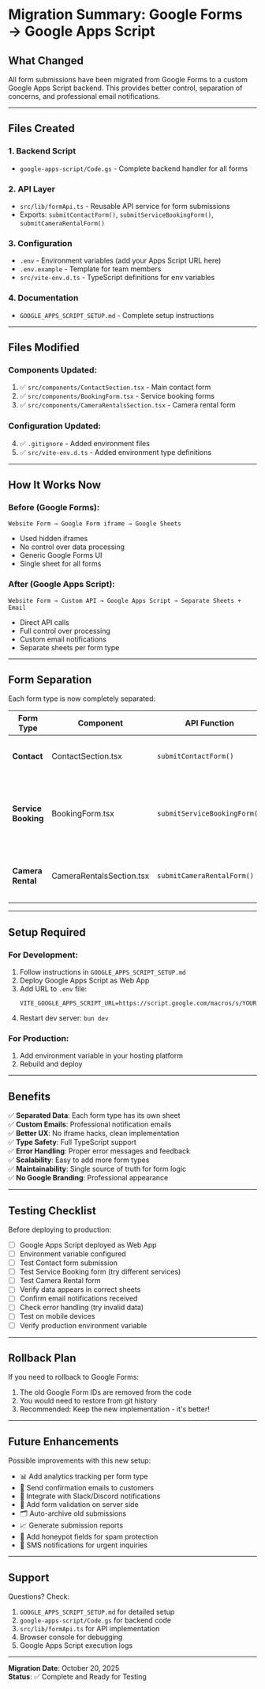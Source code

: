 # Migration Summary: Google Forms → Google Apps Script

## What Changed

All form submissions have been migrated from Google Forms to a custom Google Apps Script backend. This provides better control, separation of concerns, and professional email notifications.

---

## Files Created

### 1. **Backend Script**
- `google-apps-script/Code.gs` - Complete backend handler for all forms

### 2. **API Layer**
- `src/lib/formApi.ts` - Reusable API service for form submissions
- Exports: `submitContactForm()`, `submitServiceBookingForm()`, `submitCameraRentalForm()`

### 3. **Configuration**
- `.env` - Environment variables (add your Apps Script URL here)
- `.env.example` - Template for team members
- `src/vite-env.d.ts` - TypeScript definitions for env variables

### 4. **Documentation**
- `GOOGLE_APPS_SCRIPT_SETUP.md` - Complete setup instructions

---

## Files Modified

### Components Updated:
1. ✅ `src/components/ContactSection.tsx` - Main contact form
2. ✅ `src/components/BookingForm.tsx` - Service booking forms
3. ✅ `src/components/CameraRentalsSection.tsx` - Camera rental form

### Configuration Updated:
4. ✅ `.gitignore` - Added environment files
5. ✅ `src/vite-env.d.ts` - Added environment type definitions

---

## How It Works Now

### Before (Google Forms):
```
Website Form → Google Form iframe → Google Sheets
```
- Used hidden iframes
- No control over data processing
- Generic Google Forms UI
- Single sheet for all forms

### After (Google Apps Script):
```
Website Form → Custom API → Google Apps Script → Separate Sheets + Email
```
- Direct API calls
- Full control over processing
- Custom email notifications
- Separate sheets per form type

---

## Form Separation

Each form type is now completely separated:

| Form Type | Component | API Function | Sheet Name | Email Subject |
|-----------|-----------|--------------|------------|---------------|
| **Contact** | ContactSection.tsx | `submitContactForm()` | "Contact Inquiries" | "New Contact Inquiry - {name}" |
| **Service Booking** | BookingForm.tsx | `submitServiceBookingForm()` | "Service Bookings" | "New Service Booking - {service} - {name}" |
| **Camera Rental** | CameraRentalsSection.tsx | `submitCameraRentalForm()` | "Camera Rentals" | "New Camera Rental Inquiry - {name}" |

---

## Setup Required

### For Development:
1. Follow instructions in `GOOGLE_APPS_SCRIPT_SETUP.md`
2. Deploy Google Apps Script as Web App
3. Add URL to `.env` file:
   ```env
   VITE_GOOGLE_APPS_SCRIPT_URL=https://script.google.com/macros/s/YOUR_SCRIPT_ID/exec
   ```
4. Restart dev server: `bun dev`

### For Production:
1. Add environment variable in your hosting platform
2. Rebuild and deploy

---

## Benefits

✅ **Separated Data**: Each form type has its own sheet  
✅ **Custom Emails**: Professional notification emails  
✅ **Better UX**: No iframe hacks, clean implementation  
✅ **Type Safety**: Full TypeScript support  
✅ **Error Handling**: Proper error messages and feedback  
✅ **Scalability**: Easy to add more form types  
✅ **Maintainability**: Single source of truth for form logic  
✅ **No Google Branding**: Professional appearance  

---

## Testing Checklist

Before deploying to production:

- [ ] Google Apps Script deployed as Web App
- [ ] Environment variable configured
- [ ] Test Contact form submission
- [ ] Test Service Booking form (try different services)
- [ ] Test Camera Rental form
- [ ] Verify data appears in correct sheets
- [ ] Confirm email notifications received
- [ ] Check error handling (try invalid data)
- [ ] Test on mobile devices
- [ ] Verify production environment variable

---

## Rollback Plan

If you need to rollback to Google Forms:

1. The old Google Form IDs are removed from the code
2. You would need to restore from git history
3. Recommended: Keep the new implementation - it's better!

---

## Future Enhancements

Possible improvements with this new setup:

- 📊 Add analytics tracking per form type
- 📧 Send confirmation emails to customers
- 🔔 Integrate with Slack/Discord notifications
- 📝 Add form validation on server side
- 🗂️ Auto-archive old submissions
- 📈 Generate submission reports
- 🔐 Add honeypot fields for spam protection
- 📱 SMS notifications for urgent inquiries

---

## Support

Questions? Check:
1. `GOOGLE_APPS_SCRIPT_SETUP.md` for detailed setup
2. `google-apps-script/Code.gs` for backend code
3. `src/lib/formApi.ts` for API implementation
4. Browser console for debugging
5. Google Apps Script execution logs

---

**Migration Date**: October 20, 2025  
**Status**: ✅ Complete and Ready for Testing

